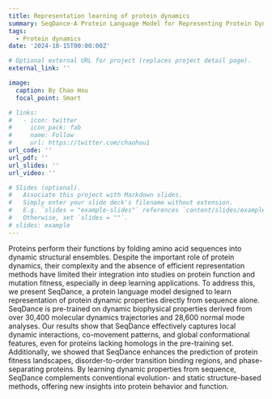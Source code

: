 ```yaml
---
title: Representation learning of protein dynamics
summary: SeqDance-A Protein Language Model for Representing Protein Dynamic Properties
tags:
  - Protein dynamics
date: '2024-10-15T00:00:00Z'

# Optional external URL for project (replaces project detail page).
external_link: ''

image:
  caption: By Chao Hou
  focal_point: Smart

# links:
#   - icon: twitter
#     icon_pack: fab
#     name: Follow
#     url: https://twitter.com/chaohou1
url_code: ''
url_pdf: ''
url_slides: ''
url_video: ''

# Slides (optional).
#   Associate this project with Markdown slides.
#   Simply enter your slide deck's filename without extension.
#   E.g. `slides = "example-slides"` references `content/slides/example-slides.md`.
#   Otherwise, set `slides = ""`.
# slides: example
---
```

Proteins perform their functions by folding amino acid sequences into dynamic structural ensembles. Despite the important role of protein dynamics, their complexity and the absence of efficient representation methods have limited their integration into studies on protein function and mutation fitness, especially in deep learning applications. To address this, we present SeqDance, a protein language model designed to learn representation of protein dynamic properties directly from sequence alone. SeqDance is pre-trained on dynamic biophysical properties derived from over 30,400 molecular dynamics trajectories and 28,600 normal mode analyses. Our results show that SeqDance effectively captures local dynamic interactions, co-movement patterns, and global conformational features, even for proteins lacking homologs in the pre-training set. Additionally, we showed that SeqDance enhances the prediction of protein fitness landscapes, disorder-to-order transition binding regions, and phase-separating proteins. By learning dynamic properties from sequence, SeqDance complements conventional evolution- and static structure-based methods, offering new insights into protein behavior and function.